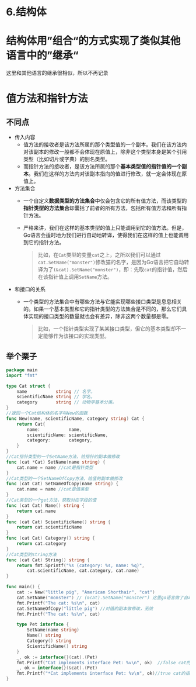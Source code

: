 # 6.结构体

# 结构体用”组合“的方式实现了类似其他语言中的”继承“

这里和其他语言的继承很相似，所以不再记录

# 值方法和指针方法

## 不同点

* 传入内容
  * 值方法的接收者是该方法所属的那个类型值的一个副本。我们在该方法内对该副本的修改一般都不会体现在原值上，除非这个类型本身是某个引用类型（比如切片或字典）的别名类型。
  * 而指针方法的接收者，是该方法所属的那个**基本类型值的指针值的一个副本**。我们在这样的方法内对该副本指向的值进行修改，就一定会体现在原值上。
* 方法集合
  * 一个自定义**数据类型的方法集合**中仅会包含它的所有值方法，而该类型的**指针类型的方法集合**却囊括了前者的所有方法，包括所有值方法和所有指针方法。
  * 严格来讲，我们在这样的基本类型的值上只能调用到它的值方法。但是，Go语言会适时地为我们进行自动地转译，使得我们在这样的值上也能调用到它的指针方法。
  
    > 比如，在`Cat`类型的变量`cat`之上，之所以我们可以通过`cat.SetName("monster")`修改猫的名字，是因为Go语言把它自动转译为了`(&cat).SetName("monster")`，即：先取`cat`的指针值，然后在该指针值上调用`SetName`方法。
* 和接口的关系
  * 一个类型的方法集合中有哪些方法与它能实现哪些接口类型是息息相关的。如果一个基本类型和它的指针类型的方法集合是不同的，那么它们具体实现的接口类型的数量就也会有差异，除非这两个数量都是零。
  
    > 比如，一个指针类型实现了某某接口类型，但它的基本类型却不一定能够作为该接口的实现类型。

## 举个栗子

```go
package main
import "fmt"

type Cat struct {
	name           string // 名字。
	scientificName string // 学名。
	category       string // 动物学基本分类。
}
//返回一个Cat结构体的名字叫New的函数
func New(name, scientificName, category string) Cat {
	return Cat{
		name:           name,
		scientificName: scientificName,
		category:       category,
	}
}
//Cat指针类型的一个SetName方法，给指针的副本做修改
func (cat *Cat) SetName(name string) {
	cat.name = name //cat是指针类型
}
//Cat类型的一个SetNameOfCopy方法，给值的副本做修改
func (cat Cat) SetNameOfCopy(name string) {
	cat.name = name //cat是值类型
}
//Cat类型的一个get方法，获取对应字段的值
func (cat Cat) Name() string {
	return cat.name
}
func (cat Cat) ScientificName() string {
	return cat.scientificName
}
func (cat Cat) Category() string {
	return cat.category
}
//Cat类型的string方法
func (cat Cat) String() string {
	return fmt.Sprintf("%s (category: %s, name: %q)",
		cat.scientificName, cat.category, cat.name)
}

func main() {
	cat := New("little pig", "American Shorthair", "cat")
	cat.SetName("monster") // (&cat).SetName("monster") 这里go语言做了自动转译，把基本类型转为了指针类型，修改有效
	fmt.Printf("The cat: %s\n", cat)
	cat.SetNameOfCopy("little pig") //对值的副本做修改，无效
	fmt.Printf("The cat: %s\n", cat)

	type Pet interface {
		SetName(name string)
		Name() string
		Category() string
		ScientificName() string
	}
	_, ok := interface{}(cat).(Pet)
	fmt.Printf("Cat implements interface Pet: %v\n", ok)  //false cat的基本类型没有实现SetName
	_, ok = interface{}(&cat).(Pet)
	fmt.Printf("*Cat implements interface Pet: %v\n", ok)//true cat的指针类型实现了SetName
}
```
